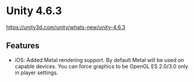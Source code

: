 # Unity 4.6.3

https://unity3d.com/unity/whats-new/unity-4.6.3

## Features



*   iOS: Added Metal rendering support. By default Metal will be used on capable devices. You can force graphics to be OpenGL ES 2.0/3.0 only in player settings.